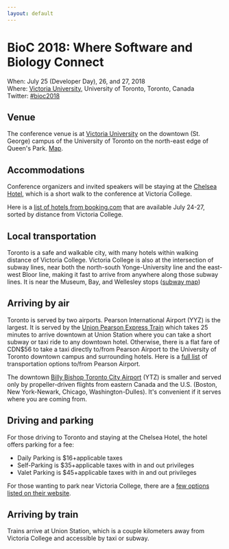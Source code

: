 ```yaml
---
layout: default
---
```


# BioC 2018: Where Software and Biology Connect

When: July 25 (Developer Day), 26, and 27, 2018 <br />
Where: [Victoria University][uvic], University of Toronto, Toronto, Canada<br />
Twitter: [#bioc2018][tweet]

[tweet]: https://twitter.com/hashtag/bioc2018
[uvic]: http://www.vicu.utoronto.ca/

## Venue

The conference venue is at [Victoria University][uvic] on the downtown
(St. George) campus of the University of Toronto on the north-east
edge of Queen's Park. [Map][ut].

[uvic]: http://www.vicu.utoronto.ca/
[ut]: http://map.utoronto.ca/

## Accommodations

Conference organizers and invited speakers will be staying at the
[Chelsea Hotel][chelsea], which is a short walk to the conference at
Victoria College.

Here is a [list of hotels from booking.com][hotels] that are available
July 24-27, sorted by distance from Victoria College.

[chelsea]: http://www.chelseatoronto.com/en/
[hotels]: https://www.booking.com/searchresults.html?label=gen173nr-1FCAEoggJCAlhYSDNYBHIFdXNfbnmIAQGYATG4AQfIAQzYAQHoAQH4AQKSAgF5qAID&sid=0b1cb2185b9c5f9a23cf24f780ea5920&checkin_month=7&checkin_monthday=24&checkin_year=2018&checkout_month=7&checkout_monthday=27&checkout_year=2018&class_interval=1&dtdisc=0&from_sf=1&group_adults=2&group_children=0&inac=0&index_postcard=0&label_click=undef&no_rooms=1&place_id=ChIJWWeUhro0K4gRPfZbL-0v2EM&place_id_lat=43.6669317&place_id_lon=-79.39196349999997&postcard=0&room1=A%2CA&sb_price_type=total&src=searchresults&ss=Victoria%20College%2C%20Toronto%2C%20ON%2C%20Canada&ss_all=0&ssb=empty&sshis=0&ssne=Victoria%20College%2C%20Toronto%2C%20ON%2C%20Canada&ssne_untouched=Victoria%20College%2C%20Toronto%2C%20ON%2C%20Canada&=&=&nflt=oos%3D1%3B&rsf=oos-1&lsf=oos%7C1%7C-1

## Local transportation

Toronto is a safe and walkable city, with many hotels within walking
distance of Victoria College.  Victoria College is also at the
intersection of subway lines, near both the north-south
Yonge-University line and the east-west Bloor line, making it fast to
arrive from anywhere along those subway lines.  It is near the Museum,
Bay, and Wellesley stops ([subway map][subway])

[subway]: https://www.ttc.ca/Subway/interactive_map/interactive_map.jsp#

## Arriving by air

Toronto is served by two airports. Pearson International Airport (YYZ)
is the largest. It is served by the
[Union Pearson Express Train][train] which takes 25 minutes to arrive
downtown at Union Station where you can take a short subway or taxi
ride to any downtown hotel.  Otherwise, there is a flat fare of CDN$56
to take a taxi directly to/from Pearson Airport to the University of
Toronto downtown campus and surrounding hotels. Here is a
[full list][pearson] of transportation options to/from Pearson
Airport.

The downtown [Billy Bishop Toronto City Airport][billy] (YTZ) is
smaller and served only by propeller-driven flights from eastern
Canada and the U.S. (Boston, New York-Newark, Chicago,
Washington-Dulles). It's convenient if it serves where you are coming
from.

[train]: https://www.torontopearson.com/en/toandfrom/upexpress/#
[pearson]: https://www.torontopearson.com/en/toandfrom/ground/#
[billy]: https://www.billybishopairport.com/

## Driving and parking

For those driving to Toronto and staying at the Chelsea Hotel, the
hotel offers parking for a fee:

* Daily Parking is $16+applicable taxes
* Self-Parking is $35+applicable taxes with in and out privileges
* Valet Parking is $45+applicable taxes with in and out privileges

For those wanting to park near Victoria College, there are a
[few options listed on their website][parking].

[parking]: http://www.vicu.utoronto.ca/hospitality/resaccommodations/parking.htm

## Arriving by train

Trains arrive at Union Station, which is a couple kilometers away from
Victoria College and accessible by taxi or subway.

